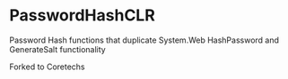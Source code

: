 PasswordHashCLR
===============

Password Hash functions that duplicate System.Web HashPassword and GenerateSalt functionality

Forked to Coretechs